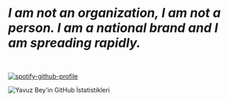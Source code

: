 <h1><i>I am not an organization, I am not a person. I am a national brand and I am spreading rapidly.</i></h1>

<br>

[![spotify-github-profile](https://spotify-github-profile.kittinanx.com/api/view?uid=zzykeijuuo3t2kpl6grmgo6gy&cover_image=true&theme=default&show_offline=false&background_color=121212&interchange=false&bar_color=ff00ff&bar_color_cover=false)](https://spotify-github-profile.kittinanx.com/api/view?uid=zzykeijuuo3t2kpl6grmgo6gy&redirect=true)


![Yavuz Bey'in GitHub İstatistikleri](https://github-readme-stats.vercel.app/api?username=realyavuzbey&show_icons=true&hide_border=true&title_color=ff0000&text_color=ffffff&icon_color=ff0000&bg_color=000000)
